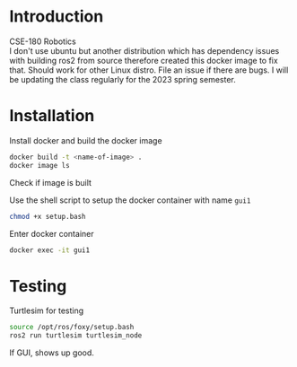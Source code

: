 # Introduction

CSE-180 Robotics <br />
I don't use ubuntu but another distribution which has dependency issues with building ros2 from source therefore created
this docker image to fix that. Should work for other Linux distro. File an issue if there are bugs. I will be updating the class
regularly for the 2023 spring semester.

# Installation

Install docker and build the docker image
```bash
docker build -t <name-of-image> .
docker image ls
```
Check if image is built

Use the shell script to setup the docker container with name `gui1`

```bash
chmod +x setup.bash
```

Enter docker container
```bash
docker exec -it gui1
```

# Testing

Turtlesim for testing
```bash
source /opt/ros/foxy/setup.bash
ros2 run turtlesim turtlesim_node
```
If GUI, shows up good.
